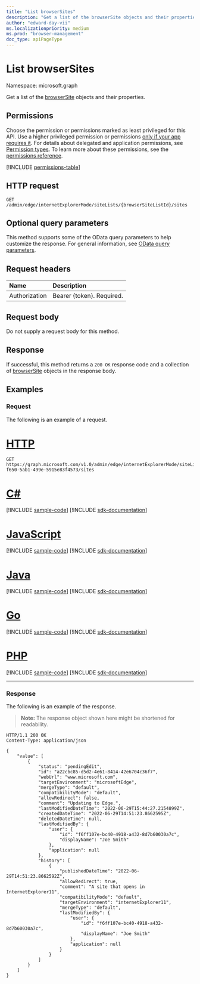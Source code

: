 ```yaml
---
title: "List browserSites"
description: "Get a list of the browserSite objects and their properties."
author: "edward-day-vii"
ms.localizationpriority: medium
ms.prod: "browser-management"
doc_type: apiPageType
---
```


# List browserSites
Namespace: microsoft.graph

Get a list of the [browserSite](../resources/browsersite.md) objects and their properties.

## Permissions
Choose the permission or permissions marked as least privileged for this API. Use a higher privileged permission or permissions [only if your app requires it](/graph/permissions-overview#best-practices-for-using-microsoft-graph-permissions). For details about delegated and application permissions, see [Permission types](/graph/permissions-overview#permission-types). To learn more about these permissions, see the [permissions reference](/graph/permissions-reference).

<!-- { "blockType": "permissions", "name": "browsersitelist_list_sites" } -->
[!INCLUDE [permissions-table](../includes/permissions/browsersitelist-list-sites-permissions.md)]

## HTTP request

<!-- {
  "blockType": "ignored"
}
-->
``` http
GET /admin/edge/internetExplorerMode/siteLists/{browserSiteListId}/sites
```

## Optional query parameters
This method supports some of the OData query parameters to help customize the response. For general information, see [OData query parameters](/graph/query-parameters).

## Request headers
|Name|Description|
|:---|:---|
|Authorization|Bearer {token}. Required.|

## Request body
Do not supply a request body for this method.

## Response

If successful, this method returns a `200 OK` response code and a collection of [browserSite](../resources/browsersite.md) objects in the response body.

## Examples

### Request
The following is an example of a request.
# [HTTP](#tab/http)
<!-- {
  "blockType": "request",
  "name": "list_browsersite",
  "sampleKeys": ["e370d818-f650-5ab1-499e-5915e83f4573"]
}
-->
``` http
GET https://graph.microsoft.com/v1.0/admin/edge/internetExplorerMode/siteLists/e370d818-f650-5ab1-499e-5915e83f4573/sites
```

# [C#](#tab/csharp)
[!INCLUDE [sample-code](../includes/snippets/csharp/list-browsersite-csharp-snippets.md)]
[!INCLUDE [sdk-documentation](../includes/snippets/snippets-sdk-documentation-link.md)]

# [JavaScript](#tab/javascript)
[!INCLUDE [sample-code](../includes/snippets/javascript/list-browsersite-javascript-snippets.md)]
[!INCLUDE [sdk-documentation](../includes/snippets/snippets-sdk-documentation-link.md)]

# [Java](#tab/java)
[!INCLUDE [sample-code](../includes/snippets/java/list-browsersite-java-snippets.md)]
[!INCLUDE [sdk-documentation](../includes/snippets/snippets-sdk-documentation-link.md)]

# [Go](#tab/go)
[!INCLUDE [sample-code](../includes/snippets/go/list-browsersite-go-snippets.md)]
[!INCLUDE [sdk-documentation](../includes/snippets/snippets-sdk-documentation-link.md)]

# [PHP](#tab/php)
[!INCLUDE [sample-code](../includes/snippets/php/list-browsersite-php-snippets.md)]
[!INCLUDE [sdk-documentation](../includes/snippets/snippets-sdk-documentation-link.md)]

---


### Response
The following is an example of the response.
>**Note:** The response object shown here might be shortened for readability.
<!-- {
  "blockType": "response",
  "truncated": true,
  "@odata.type": "microsoft.graph.browserSite",
  "isCollection": true
}
-->
``` http
HTTP/1.1 200 OK
Content-Type: application/json

{
    "value": [
        {
            "status": "pendingEdit",
            "id": "a22cbc85-d5d2-4e61-8414-42e6704c36f7",
            "webUrl": "www.microsoft.com",
            "targetEnvironment": "microsoftEdge",
            "mergeType": "default",
            "compatibilityMode": "default",
            "allowRedirect": false,
            "comment": "Updating to Edge.",
            "lastModifiedDateTime": "2022-06-29T15:44:27.2154899Z",
            "createdDateTime": "2022-06-29T14:51:23.8662595Z",
            "deletedDateTime": null,
            "lastModifiedBy": {
                "user": {
                    "id": "f6ff107e-bc40-4918-a432-8d7b60030a7c",
                    "displayName": "Joe Smith"
                },
                "application": null
            },
            "history": [
                {
                    "publishedDateTime": "2022-06-29T14:51:23.8662592Z",
                    "allowRedirect": true,
                    "comment": "A site that opens in InternetExplorer11",
                    "compatibilityMode": "default",
                    "targetEnvironment": "internetExplorer11",
                    "mergeType": "default",
                    "lastModifiedBy": {
                        "user": {
                            "id": "f6ff107e-bc40-4918-a432-8d7b60030a7c",
                            "displayName": "Joe Smith"
                        },
                        "application": null
                    }
                }
            ]
        }
    ]
}
```

